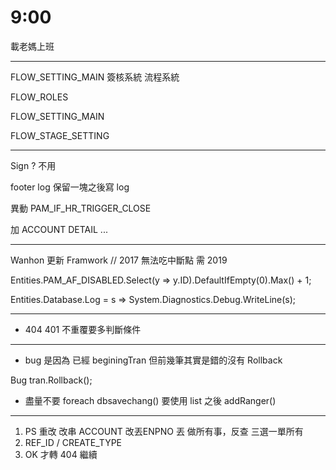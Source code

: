 # 9:00

載老媽上班

---

FLOW_SETTING_MAIN 簽核系統 流程系統

FLOW_ROLES

FLOW_SETTING_MAIN

FLOW_STAGE_SETTING

---

Sign ? 不用

footer log 保留一塊之後寫 log

異動 PAM_IF_HR_TRIGGER_CLOSE

加 ACCOUNT DETAIL ...

---

Wanhon 更新 Framwork // 2017 無法吃中斷點 需 2019

Entities.PAM_AF_DISABLED.Select(y => y.ID).DefaultIfEmpty(0).Max() + 1;

Entities.Database.Log = s => System.Diagnostics.Debug.WriteLine(s);

---

* 404 401 不重覆要多判斷條件

---

* bug 是因為 已經 beginingTran 但前幾筆其實是錯的沒有 Rollback

Bug tran.Rollback();

* 盡量不要 foreach dbsavechang() 要使用 list 之後 addRanger()

---

1. PS 重改 改串 ACCOUNT 改丟ENPNO 丟 做所有事，反查 三選一單所有
2. REF_ID / CREATE_TYPE
3. OK 才轉 404 繼續

